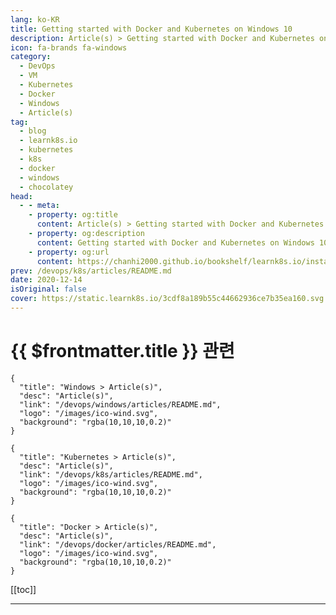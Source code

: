 ```yaml
---
lang: ko-KR
title: Getting started with Docker and Kubernetes on Windows 10
description: Article(s) > Getting started with Docker and Kubernetes on Windows 10
icon: fa-brands fa-windows
category:
  - DevOps
  - VM
  - Kubernetes
  - Docker
  - Windows
  - Article(s)
tag:
  - blog
  - learnk8s.io
  - kubernetes
  - k8s
  - docker
  - windows
  - chocolatey
head:
  - - meta:
    - property: og:title
      content: Article(s) > Getting started with Docker and Kubernetes on Windows 10
    - property: og:description
      content: Getting started with Docker and Kubernetes on Windows 10
    - property: og:url
      content: https://chanhi2000.github.io/bookshelf/learnk8s.io/installing-docker-kubernetes-windows.html
prev: /devops/k8s/articles/README.md
date: 2020-12-14
isOriginal: false
cover: https://static.learnk8s.io/3cdf8a189b55c44662936ce7b35ea160.svg
---
```


# {{ $frontmatter.title }} 관련

```component VPCard
{
  "title": "Windows > Article(s)",
  "desc": "Article(s)",
  "link": "/devops/windows/articles/README.md",
  "logo": "/images/ico-wind.svg",
  "background": "rgba(10,10,10,0.2)"
}
```

```component VPCard
{
  "title": "Kubernetes > Article(s)",
  "desc": "Article(s)",
  "link": "/devops/k8s/articles/README.md",
  "logo": "/images/ico-wind.svg",
  "background": "rgba(10,10,10,0.2)"
}
```

```component VPCard
{
  "title": "Docker > Article(s)",
  "desc": "Article(s)",
  "link": "/devops/docker/articles/README.md",
  "logo": "/images/ico-wind.svg",
  "background": "rgba(10,10,10,0.2)"
}
```

[[toc]]

---

<SiteInfo
  name="Getting started with Docker and Kubernetes on Windows 10"
  desc="In this article you'll learn how to make the right choices when it comes to setting up your development environment on Windows."
  url="https://learnk8s.io/installing-docker-kubernetes-windows"
  logo="https://static.learnk8s.io/f7e5160d4744cf05c46161170b5c11c9.svg"
  preview="https://static.learnk8s.io/3cdf8a189b55c44662936ce7b35ea160.svg"/>

<!-- TODO: 작성 -->
